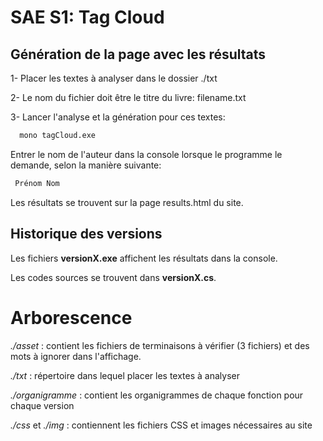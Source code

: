 
# SAE S1: Tag Cloud


## Génération de la page avec les résultats

1- Placer les textes à analyser dans le dossier ./txt

2- Le nom du fichier doit être le titre du livre: filename.txt

3- Lancer l'analyse et la génération pour ces textes:

```bash
  mono tagCloud.exe
```

Entrer le nom de l'auteur dans la console lorsque le programme le demande, selon la manière suivante:

```bash
 Prénom Nom
```

Les résultats se trouvent sur la page results.html du site.
## Historique des versions

Les fichiers **versionX.exe** affichent les résultats dans la console.

Les codes sources se trouvent dans **versionX.cs**.
# Arborescence

*./asset*   : contient les fichiers de terminaisons à vérifier (3 fichiers) et des mots à ignorer dans l'affichage.

*./txt*     : répertoire dans lequel placer les textes à analyser

*./organigramme*    : contient les organigrammes de chaque fonction pour chaque version

*./css* et *./img* :    contiennent les fichiers CSS et images nécessaires au site
